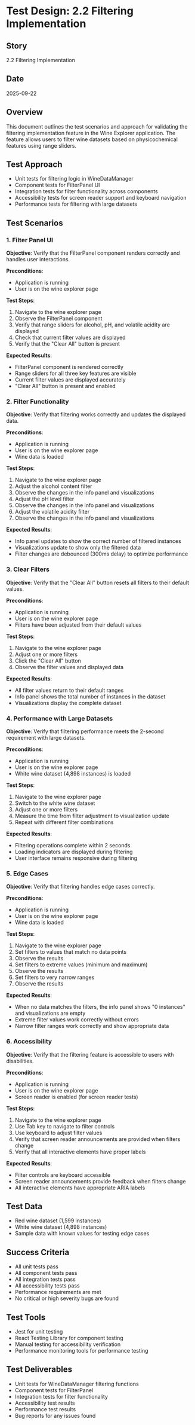 # Test Design: 2.2 Filtering Implementation

## Story

2.2 Filtering Implementation

## Date

2025-09-22

## Overview

This document outlines the test scenarios and approach for validating the filtering implementation feature in the Wine Explorer application. The feature allows users to filter wine datasets based on physicochemical features using range sliders.

## Test Approach

- Unit tests for filtering logic in WineDataManager
- Component tests for FilterPanel UI
- Integration tests for filter functionality across components
- Accessibility tests for screen reader support and keyboard navigation
- Performance tests for filtering with large datasets

## Test Scenarios

### 1. Filter Panel UI

**Objective**: Verify that the FilterPanel component renders correctly and handles user interactions.

**Preconditions**:

- Application is running
- User is on the wine explorer page

**Test Steps**:

1. Navigate to the wine explorer page
2. Observe the FilterPanel component
3. Verify that range sliders for alcohol, pH, and volatile acidity are displayed
4. Check that current filter values are displayed
5. Verify that the "Clear All" button is present

**Expected Results**:

- FilterPanel component is rendered correctly
- Range sliders for all three key features are visible
- Current filter values are displayed accurately
- "Clear All" button is present and enabled

### 2. Filter Functionality

**Objective**: Verify that filtering works correctly and updates the displayed data.

**Preconditions**:

- Application is running
- User is on the wine explorer page
- Wine data is loaded

**Test Steps**:

1. Navigate to the wine explorer page
2. Adjust the alcohol content filter
3. Observe the changes in the info panel and visualizations
4. Adjust the pH level filter
5. Observe the changes in the info panel and visualizations
6. Adjust the volatile acidity filter
7. Observe the changes in the info panel and visualizations

**Expected Results**:

- Info panel updates to show the correct number of filtered instances
- Visualizations update to show only the filtered data
- Filter changes are debounced (300ms delay) to optimize performance

### 3. Clear Filters

**Objective**: Verify that the "Clear All" button resets all filters to their default values.

**Preconditions**:

- Application is running
- User is on the wine explorer page
- Filters have been adjusted from their default values

**Test Steps**:

1. Navigate to the wine explorer page
2. Adjust one or more filters
3. Click the "Clear All" button
4. Observe the filter values and displayed data

**Expected Results**:

- All filter values return to their default ranges
- Info panel shows the total number of instances in the dataset
- Visualizations display the complete dataset

### 4. Performance with Large Datasets

**Objective**: Verify that filtering performance meets the 2-second requirement with large datasets.

**Preconditions**:

- Application is running
- User is on the wine explorer page
- White wine dataset (4,898 instances) is loaded

**Test Steps**:

1. Navigate to the wine explorer page
2. Switch to the white wine dataset
3. Adjust one or more filters
4. Measure the time from filter adjustment to visualization update
5. Repeat with different filter combinations

**Expected Results**:

- Filtering operations complete within 2 seconds
- Loading indicators are displayed during filtering
- User interface remains responsive during filtering

### 5. Edge Cases

**Objective**: Verify that filtering handles edge cases correctly.

**Preconditions**:

- Application is running
- User is on the wine explorer page
- Wine data is loaded

**Test Steps**:

1. Navigate to the wine explorer page
2. Set filters to values that match no data points
3. Observe the results
4. Set filters to extreme values (minimum and maximum)
5. Observe the results
6. Set filters to very narrow ranges
7. Observe the results

**Expected Results**:

- When no data matches the filters, the info panel shows "0 instances" and visualizations are empty
- Extreme filter values work correctly without errors
- Narrow filter ranges work correctly and show appropriate data

### 6. Accessibility

**Objective**: Verify that the filtering feature is accessible to users with disabilities.

**Preconditions**:

- Application is running
- User is on the wine explorer page
- Screen reader is enabled (for screen reader tests)

**Test Steps**:

1. Navigate to the wine explorer page
2. Use Tab key to navigate to filter controls
3. Use keyboard to adjust filter values
4. Verify that screen reader announcements are provided when filters change
5. Verify that all interactive elements have proper labels

**Expected Results**:

- Filter controls are keyboard accessible
- Screen reader announcements provide feedback when filters change
- All interactive elements have appropriate ARIA labels

## Test Data

- Red wine dataset (1,599 instances)
- White wine dataset (4,898 instances)
- Sample data with known values for testing edge cases

## Success Criteria

- All unit tests pass
- All component tests pass
- All integration tests pass
- All accessibility tests pass
- Performance requirements are met
- No critical or high severity bugs are found

## Test Tools

- Jest for unit testing
- React Testing Library for component testing
- Manual testing for accessibility verification
- Performance monitoring tools for performance testing

## Test Deliverables

- Unit tests for WineDataManager filtering functions
- Component tests for FilterPanel
- Integration tests for filter functionality
- Accessibility test results
- Performance test results
- Bug reports for any issues found
